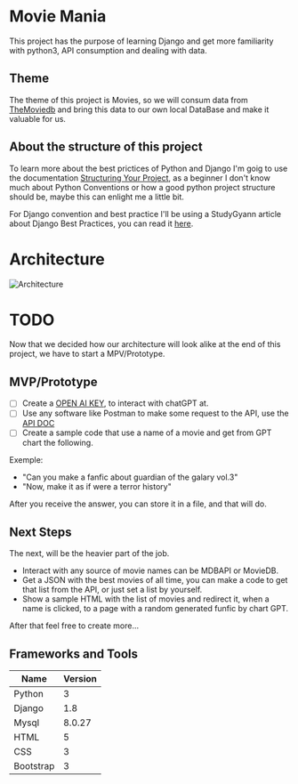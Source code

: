 # Movie Mania

This project has the purpose of learning Django and get more familiarity with python3, API consumption and dealing with data. 

## Theme

The theme of this project is Movies, so we will consum data from 
[TheMoviedb](https://www.themoviedb.org/) and bring this data to our own local DataBase and make it valuable for us. 


## About the structure of this project

To learn more about the best prictices of Python and Django I'm goig to use the documentation [Structuring Your Project](https://docs.python-guide.org/writing/structure/), as a beginner I don't know much about Python Conventions or how a good python project structure should be, maybe this can enlight me a little bit. 

For Django convention and best practice I'll be using a StudyGyann article about Django Best Practices, you can read it [here](https://studygyaan.com/django/best-practice-to-structure-django-project-directories-and-files#:~:text=The%20way%20I%20like%20to,content%20in%20the%20media%20folder.&text=If%20playback%20doesn't%20begin%20shortly%2C%20try%20restarting%20your%20device.).


# Architecture

![Architecture](https://raw.githubusercontent.com/rafaelcmonteiro/movie_mania/main/fanfic_generator.png)

# TODO

Now that we decided how our architecture will look alike at the end of this project, we have to start a MPV/Prototype.

## MVP/Prototype

- [ ] Create a [OPEN AI KEY](https://platform.openai.com/docs/api-reference/authentication), to interact with chatGPT at.
- [ ] Use any software like Postman to make some request to the API, use the [API DOC](https://platform.openai.com/docs/api-reference/chat)
- [ ] Create a sample code that use a name of a movie and get from GPT chart the following. 

Exemple:

- "Can you make a fanfic about guardian of the galary vol.3"
- "Now, make it as if were a terror history"

After you receive the answer, you can store it in a file, and that will do.

## Next Steps

The next, will be the heavier part of the job. 
- Interact with any source of movie names can be MDBAPI or MovieDB.
- Get a JSON with the best movies of all time, you can make a code to get that list from the API, or just set a list by yourself.
- Show a sample HTML with the list of movies and redirect it, when a name is clicked, to a page with a random generated funfic by chart GPT.

After that feel free to create more...

## Frameworks and Tools

|Name |Version|
|-----|--------|
|Python|3       |
|Django  |1.8   |
|Mysql  |8.0.27 |
|HTML  |5   |
|CSS  |3   |
|Bootstrap  |3  |